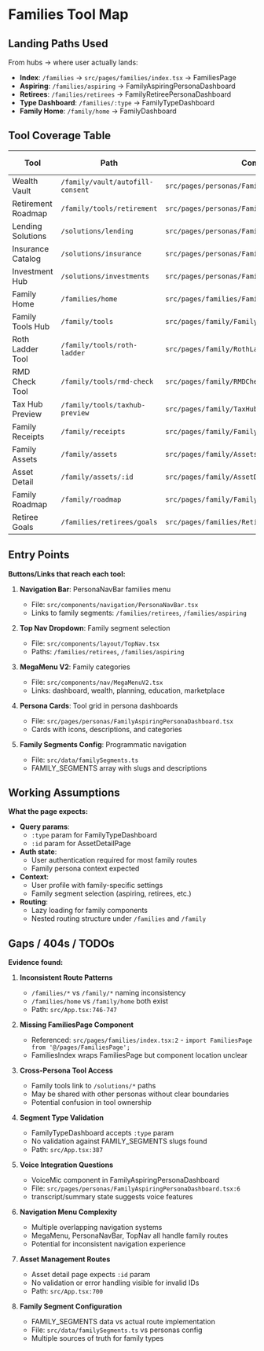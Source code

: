 # Families Tool Map

## Landing Paths Used

From hubs → where user actually lands:

- **Index**: `/families` → `src/pages/families/index.tsx` → FamiliesPage
- **Aspiring**: `/families/aspiring` → FamilyAspiringPersonaDashboard
- **Retirees**: `/families/retirees` → FamilyRetireePersonaDashboard  
- **Type Dashboard**: `/families/:type` → FamilyTypeDashboard
- **Family Home**: `/family/home` → FamilyDashboard

## Tool Coverage Table

| Tool | Path | Component File | Data Source | Notable Props/Flags |
|------|------|---------------|-------------|-------------------|
| Wealth Vault | `/family/vault/autofill-consent` | `src/pages/personas/FamilyAspiringPersonaDashboard.tsx` | Live | category: 'Organization' |
| Retirement Roadmap | `/family/tools/retirement` | `src/pages/personas/FamilyAspiringPersonaDashboard.tsx` | Live | category: 'Planning' |
| Lending Solutions | `/solutions/lending` | `src/pages/personas/FamilyAspiringPersonaDashboard.tsx` | Live | category: 'Lending' |
| Insurance Catalog | `/solutions/insurance` | `src/pages/personas/FamilyAspiringPersonaDashboard.tsx` | Live | category: 'Protection' |
| Investment Hub | `/solutions/investments` | `src/pages/personas/FamilyAspiringPersonaDashboard.tsx` | Live | category: 'Investing' |
| Family Home | `/families/home` | `src/pages/families/FamilyHome.tsx` | Live | Main family dashboard |
| Family Tools Hub | `/family/tools` | `src/pages/family/FamilyToolsHub.tsx` | Live | Tool launcher page |
| Roth Ladder Tool | `/family/tools/roth-ladder` | `src/pages/family/RothLadderTool.tsx` | Live | Retirement planning |
| RMD Check Tool | `/family/tools/rmd-check` | `src/pages/family/RMDCheckTool.tsx` | Live | Required distributions |
| Tax Hub Preview | `/family/tools/taxhub-preview` | `src/pages/family/TaxHubPreview.tsx` | Live | Tax planning |
| Family Receipts | `/family/receipts` | `src/pages/family/FamilyReceipts.tsx` | Live | Document management |
| Family Assets | `/family/assets` | `src/pages/family/AssetsPage.tsx` | Live | Asset tracking |
| Asset Detail | `/family/assets/:id` | `src/pages/family/AssetDetailPage.tsx` | Live | Individual asset view |
| Family Roadmap | `/family/roadmap` | `src/pages/family/FamilyRoadmap.tsx` | Live | Planning overview |
| Retiree Goals | `/families/retirees/goals` | `src/pages/families/RetireeGoals.tsx` | Live | Goal setting for retirees |

## Entry Points

**Buttons/Links that reach each tool:**

1. **Navigation Bar**: PersonaNavBar families menu
   - File: `src/components/navigation/PersonaNavBar.tsx`
   - Links to family segments: `/families/retirees`, `/families/aspiring`

2. **Top Nav Dropdown**: Family segment selection
   - File: `src/components/layout/TopNav.tsx`
   - Paths: `/families/retirees`, `/families/aspiring`

3. **MegaMenu V2**: Family categories
   - File: `src/components/nav/MegaMenuV2.tsx`
   - Links: dashboard, wealth, planning, education, marketplace

4. **Persona Cards**: Tool grid in persona dashboards
   - File: `src/pages/personas/FamilyAspiringPersonaDashboard.tsx`
   - Cards with icons, descriptions, and categories

5. **Family Segments Config**: Programmatic navigation
   - File: `src/data/familySegments.ts`
   - FAMILY_SEGMENTS array with slugs and descriptions

## Working Assumptions

**What the page expects:**

- **Query params**: 
  - `:type` param for FamilyTypeDashboard
  - `:id` param for AssetDetailPage
- **Auth state**: 
  - User authentication required for most family routes
  - Family persona context expected
- **Context**:
  - User profile with family-specific settings
  - Family segment selection (aspiring, retirees, etc.)
- **Routing**: 
  - Lazy loading for family components
  - Nested routing structure under `/families` and `/family`

## Gaps / 404s / TODOs

**Evidence found:**

1. **Inconsistent Route Patterns**
   - `/families/*` vs `/family/*` naming inconsistency
   - `/families/home` vs `/family/home` both exist
   - Path: `src/App.tsx:746-747`

2. **Missing FamiliesPage Component**
   - Referenced: `src/pages/families/index.tsx:2` - `import FamiliesPage from '@/pages/FamiliesPage';`
   - FamiliesIndex wraps FamiliesPage but component location unclear

3. **Cross-Persona Tool Access**
   - Family tools link to `/solutions/*` paths
   - May be shared with other personas without clear boundaries
   - Potential confusion in tool ownership

4. **Segment Type Validation**
   - FamilyTypeDashboard accepts `:type` param
   - No validation against FAMILY_SEGMENTS slugs found
   - Path: `src/App.tsx:387`

5. **Voice Integration Questions**
   - VoiceMic component in FamilyAspiringPersonaDashboard
   - File: `src/pages/personas/FamilyAspiringPersonaDashboard.tsx:6`
   - transcript/summary state suggests voice features

6. **Navigation Menu Complexity**
   - Multiple overlapping navigation systems
   - MegaMenu, PersonaNavBar, TopNav all handle family routes
   - Potential for inconsistent navigation experience

7. **Asset Management Routes**
   - Asset detail page expects `:id` param
   - No validation or error handling visible for invalid IDs
   - Path: `src/App.tsx:700`

8. **Family Segment Configuration**
   - FAMILY_SEGMENTS data vs actual route implementation
   - File: `src/data/familySegments.ts` vs personas config
   - Multiple sources of truth for family types